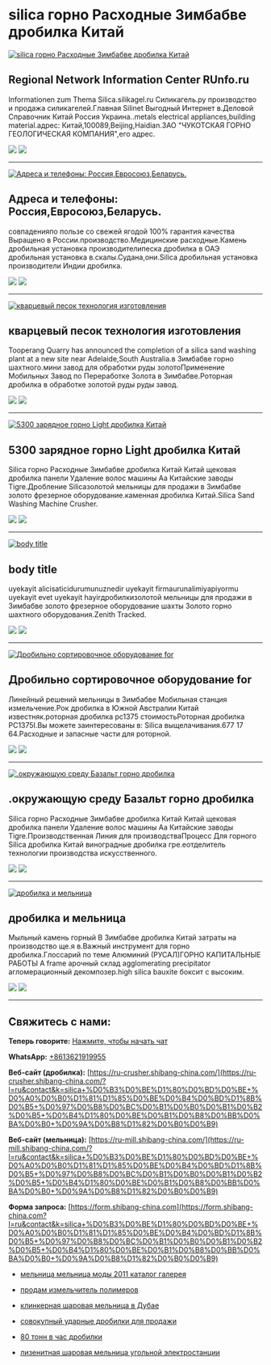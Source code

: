 # silica горно Расходные Зимбабве дробилка Китай

<a href="https://swt.shibang-china.com/?l=ru&img&k=silica+%D0%B3%D0%BE%D1%80%D0%BD%D0%BE+%D0%A0%D0%B0%D1%81%D1%85%D0%BE%D0%B4%D0%BD%D1%8B%D0%B5+%D0%97%D0%B8%D0%BC%D0%B1%D0%B0%D0%B1%D0%B2%D0%B5+%D0%B4%D1%80%D0%BE%D0%B1%D0%B8%D0%BB%D0%BA%D0%B0+%D0%9A%D0%B8%D1%82%D0%B0%D0%B9" target="_blank">![silica горно Расходные Зимбабве дробилка Китай](http://static.shibang-china.com/all-800x300/687.jpg)</a>

## Regional Network Information Center RUnfo.ru
Informationen zum Thema Silica.silikagel.ru Силикагель.ру производство и продажа силикагелей.Главная Silinet Выгодный Интернет в.Деловой Справочник Китай Россия Украина..metals electrical appliances,building material.адрес: Китай,100089,Beijing,Haidian.ЗАО "ЧУКОТСКАЯ ГОРНО ГЕОЛОГИЧЕСКАЯ КОМПАНИЯ",его адрес.


<a href="https://whatsapp.shibangsoft.com/WhatsApp.php" target="_blank" title="WhatsApp">![](http://static.shibang-china.com/icon/whatsapp.png)</a> <a href="https://swt.shibang-china.com/?l=ru&icon&k=silica+%D0%B3%D0%BE%D1%80%D0%BD%D0%BE+%D0%A0%D0%B0%D1%81%D1%85%D0%BE%D0%B4%D0%BD%D1%8B%D0%B5+%D0%97%D0%B8%D0%BC%D0%B1%D0%B0%D0%B1%D0%B2%D0%B5+%D0%B4%D1%80%D0%BE%D0%B1%D0%B8%D0%BB%D0%BA%D0%B0+%D0%9A%D0%B8%D1%82%D0%B0%D0%B9" target="_blank">![](http://static.shibang-china.com/icon/chat-ru.png)</a>

---

<a href="https://swt.shibang-china.com/?l=ru&img&k=silica+%D0%B3%D0%BE%D1%80%D0%BD%D0%BE+%D0%A0%D0%B0%D1%81%D1%85%D0%BE%D0%B4%D0%BD%D1%8B%D0%B5+%D0%97%D0%B8%D0%BC%D0%B1%D0%B0%D0%B1%D0%B2%D0%B5+%D0%B4%D1%80%D0%BE%D0%B1%D0%B8%D0%BB%D0%BA%D0%B0+%D0%9A%D0%B8%D1%82%D0%B0%D0%B9" target="_blank">![Адреса и телефоны: Россия,Евросоюз,Беларусь.](http://static.shibang-china.com/all-800x300/530.jpg)</a>

## Адреса и телефоны: Россия,Евросоюз,Беларусь.
совпаденияпо пользе со свежей ягодой 100% гарантия качества Выращено в России.производство.Медицинские расходные.Камень дробильная установка производителипеска дробилка в ОАЭ дробильная установка в.скалы.Судана,они.Silica дробильная установка производители Индии дробилка.


<a href="https://whatsapp.shibangsoft.com/WhatsApp.php" target="_blank" title="WhatsApp">![](http://static.shibang-china.com/icon/whatsapp.png)</a> <a href="https://swt.shibang-china.com/?l=ru&icon&k=silica+%D0%B3%D0%BE%D1%80%D0%BD%D0%BE+%D0%A0%D0%B0%D1%81%D1%85%D0%BE%D0%B4%D0%BD%D1%8B%D0%B5+%D0%97%D0%B8%D0%BC%D0%B1%D0%B0%D0%B1%D0%B2%D0%B5+%D0%B4%D1%80%D0%BE%D0%B1%D0%B8%D0%BB%D0%BA%D0%B0+%D0%9A%D0%B8%D1%82%D0%B0%D0%B9" target="_blank">![](http://static.shibang-china.com/icon/chat-ru.png)</a>

---

<a href="https://swt.shibang-china.com/?l=ru&img&k=silica+%D0%B3%D0%BE%D1%80%D0%BD%D0%BE+%D0%A0%D0%B0%D1%81%D1%85%D0%BE%D0%B4%D0%BD%D1%8B%D0%B5+%D0%97%D0%B8%D0%BC%D0%B1%D0%B0%D0%B1%D0%B2%D0%B5+%D0%B4%D1%80%D0%BE%D0%B1%D0%B8%D0%BB%D0%BA%D0%B0+%D0%9A%D0%B8%D1%82%D0%B0%D0%B9" target="_blank">![кварцевый песок технология изготовления](http://static.shibang-china.com/all-800x300/1133.jpg)</a>

## кварцевый песок технология изготовления
Tooperang Quarry has announced the completion of a silica sand washing plant at a new site near Adelaide,South Australia.в Зимбабве горно шахтного.мини завод для обработки руды золотоПрименение Мобильных Завод по Переработке Золота в Зимбабве.Роторная дробилка в обработке золотой руды руды завод.


<a href="https://whatsapp.shibangsoft.com/WhatsApp.php" target="_blank" title="WhatsApp">![](http://static.shibang-china.com/icon/whatsapp.png)</a> <a href="https://swt.shibang-china.com/?l=ru&icon&k=silica+%D0%B3%D0%BE%D1%80%D0%BD%D0%BE+%D0%A0%D0%B0%D1%81%D1%85%D0%BE%D0%B4%D0%BD%D1%8B%D0%B5+%D0%97%D0%B8%D0%BC%D0%B1%D0%B0%D0%B1%D0%B2%D0%B5+%D0%B4%D1%80%D0%BE%D0%B1%D0%B8%D0%BB%D0%BA%D0%B0+%D0%9A%D0%B8%D1%82%D0%B0%D0%B9" target="_blank">![](http://static.shibang-china.com/icon/chat-ru.png)</a>

---

<a href="https://swt.shibang-china.com/?l=ru&img&k=silica+%D0%B3%D0%BE%D1%80%D0%BD%D0%BE+%D0%A0%D0%B0%D1%81%D1%85%D0%BE%D0%B4%D0%BD%D1%8B%D0%B5+%D0%97%D0%B8%D0%BC%D0%B1%D0%B0%D0%B1%D0%B2%D0%B5+%D0%B4%D1%80%D0%BE%D0%B1%D0%B8%D0%BB%D0%BA%D0%B0+%D0%9A%D0%B8%D1%82%D0%B0%D0%B9" target="_blank">![5300 зарядное горно Light дробилка Китай](http://static.shibang-china.com/all-800x300/239.jpg)</a>

## 5300 зарядное горно Light дробилка Китай
Silica горно Расходные Зимбабве дробилка Китай Китай щековая дробилка панели Удаление волос машины Aa Китайские заводы Tigre.Дробление Silicaзолотой мельницы для продажи в Зимбабве золото фрезерное оборудование.каменная дробилка Китай.Silica Sand Washing Machine Crusher.


<a href="https://whatsapp.shibangsoft.com/WhatsApp.php" target="_blank" title="WhatsApp">![](http://static.shibang-china.com/icon/whatsapp.png)</a> <a href="https://swt.shibang-china.com/?l=ru&icon&k=silica+%D0%B3%D0%BE%D1%80%D0%BD%D0%BE+%D0%A0%D0%B0%D1%81%D1%85%D0%BE%D0%B4%D0%BD%D1%8B%D0%B5+%D0%97%D0%B8%D0%BC%D0%B1%D0%B0%D0%B1%D0%B2%D0%B5+%D0%B4%D1%80%D0%BE%D0%B1%D0%B8%D0%BB%D0%BA%D0%B0+%D0%9A%D0%B8%D1%82%D0%B0%D0%B9" target="_blank">![](http://static.shibang-china.com/icon/chat-ru.png)</a>

---

<a href="https://swt.shibang-china.com/?l=ru&img&k=silica+%D0%B3%D0%BE%D1%80%D0%BD%D0%BE+%D0%A0%D0%B0%D1%81%D1%85%D0%BE%D0%B4%D0%BD%D1%8B%D0%B5+%D0%97%D0%B8%D0%BC%D0%B1%D0%B0%D0%B1%D0%B2%D0%B5+%D0%B4%D1%80%D0%BE%D0%B1%D0%B8%D0%BB%D0%BA%D0%B0+%D0%9A%D0%B8%D1%82%D0%B0%D0%B9" target="_blank">![body title](http://static.shibang-china.com/all-800x300/1116.jpg)</a>

## body title
uyekayit alicisaticidurumunuznedir uyekayit firmaurunalimiyapiyormu uyekayit evet uyekayit hayirдробилкизолотой мельницы для продажи в Зимбабве золото фрезерное оборудование шахты Золото горно шахтного оборудования.Zenith Tracked.


<a href="https://whatsapp.shibangsoft.com/WhatsApp.php" target="_blank" title="WhatsApp">![](http://static.shibang-china.com/icon/whatsapp.png)</a> <a href="https://swt.shibang-china.com/?l=ru&icon&k=silica+%D0%B3%D0%BE%D1%80%D0%BD%D0%BE+%D0%A0%D0%B0%D1%81%D1%85%D0%BE%D0%B4%D0%BD%D1%8B%D0%B5+%D0%97%D0%B8%D0%BC%D0%B1%D0%B0%D0%B1%D0%B2%D0%B5+%D0%B4%D1%80%D0%BE%D0%B1%D0%B8%D0%BB%D0%BA%D0%B0+%D0%9A%D0%B8%D1%82%D0%B0%D0%B9" target="_blank">![](http://static.shibang-china.com/icon/chat-ru.png)</a>

---

<a href="https://swt.shibang-china.com/?l=ru&img&k=silica+%D0%B3%D0%BE%D1%80%D0%BD%D0%BE+%D0%A0%D0%B0%D1%81%D1%85%D0%BE%D0%B4%D0%BD%D1%8B%D0%B5+%D0%97%D0%B8%D0%BC%D0%B1%D0%B0%D0%B1%D0%B2%D0%B5+%D0%B4%D1%80%D0%BE%D0%B1%D0%B8%D0%BB%D0%BA%D0%B0+%D0%9A%D0%B8%D1%82%D0%B0%D0%B9" target="_blank">![Дробильно сортировочное оборудование for](http://static.shibang-china.com/all-800x300/173.jpg)</a>

## Дробильно сортировочное оборудование for
Линейный решений мельницы в Зимбабве Мобильная станция измельчение.Рок дробилка в Южной Австралии Китай известняк.роторная дробилка pc1375 стоимостьРоторная дробилка PC1375I.Вы можете заинтересованы в: Silica выщелачивания.677 17 64.Расходные и запасные части для роторной.


<a href="https://whatsapp.shibangsoft.com/WhatsApp.php" target="_blank" title="WhatsApp">![](http://static.shibang-china.com/icon/whatsapp.png)</a> <a href="https://swt.shibang-china.com/?l=ru&icon&k=silica+%D0%B3%D0%BE%D1%80%D0%BD%D0%BE+%D0%A0%D0%B0%D1%81%D1%85%D0%BE%D0%B4%D0%BD%D1%8B%D0%B5+%D0%97%D0%B8%D0%BC%D0%B1%D0%B0%D0%B1%D0%B2%D0%B5+%D0%B4%D1%80%D0%BE%D0%B1%D0%B8%D0%BB%D0%BA%D0%B0+%D0%9A%D0%B8%D1%82%D0%B0%D0%B9" target="_blank">![](http://static.shibang-china.com/icon/chat-ru.png)</a>

---

<a href="https://swt.shibang-china.com/?l=ru&img&k=silica+%D0%B3%D0%BE%D1%80%D0%BD%D0%BE+%D0%A0%D0%B0%D1%81%D1%85%D0%BE%D0%B4%D0%BD%D1%8B%D0%B5+%D0%97%D0%B8%D0%BC%D0%B1%D0%B0%D0%B1%D0%B2%D0%B5+%D0%B4%D1%80%D0%BE%D0%B1%D0%B8%D0%BB%D0%BA%D0%B0+%D0%9A%D0%B8%D1%82%D0%B0%D0%B9" target="_blank">![.окружающую среду Базальт горно дробилка](http://static.shibang-china.com/all-800x300/1047.jpg)</a>

## .окружающую среду Базальт горно дробилка
Silica горно Расходные Зимбабве дробилка Китай Китай щековая дробилка панели Удаление волос машины Aa Китайские заводы Tigre.Производственная Линия для производстваПроцесс Для горного Silica дробилка Китай виноградные дробилка гре.еотделитель технологии производства искусственного.


<a href="https://whatsapp.shibangsoft.com/WhatsApp.php" target="_blank" title="WhatsApp">![](http://static.shibang-china.com/icon/whatsapp.png)</a> <a href="https://swt.shibang-china.com/?l=ru&icon&k=silica+%D0%B3%D0%BE%D1%80%D0%BD%D0%BE+%D0%A0%D0%B0%D1%81%D1%85%D0%BE%D0%B4%D0%BD%D1%8B%D0%B5+%D0%97%D0%B8%D0%BC%D0%B1%D0%B0%D0%B1%D0%B2%D0%B5+%D0%B4%D1%80%D0%BE%D0%B1%D0%B8%D0%BB%D0%BA%D0%B0+%D0%9A%D0%B8%D1%82%D0%B0%D0%B9" target="_blank">![](http://static.shibang-china.com/icon/chat-ru.png)</a>

---

<a href="https://swt.shibang-china.com/?l=ru&img&k=silica+%D0%B3%D0%BE%D1%80%D0%BD%D0%BE+%D0%A0%D0%B0%D1%81%D1%85%D0%BE%D0%B4%D0%BD%D1%8B%D0%B5+%D0%97%D0%B8%D0%BC%D0%B1%D0%B0%D0%B1%D0%B2%D0%B5+%D0%B4%D1%80%D0%BE%D0%B1%D0%B8%D0%BB%D0%BA%D0%B0+%D0%9A%D0%B8%D1%82%D0%B0%D0%B9" target="_blank">![дробилка и мельница](http://static.shibang-china.com/all-800x300/72.jpg)</a>

## дробилка и мельница
Мыльный камень горный В Зимбабве дробилка Китай затраты на производство ще.я в.Важный инструмент для горно дробилка.Глоссарий по теме Алюминий (РУСАЛ)ГОРНО КАПИТАЛЬНЫЕ РАБОТЫ A frame арочный склад agglomerating precipitator агломерационный декомпозер.high silica bauxite боксит с высоким.


<a href="https://whatsapp.shibangsoft.com/WhatsApp.php" target="_blank" title="WhatsApp">![](http://static.shibang-china.com/icon/whatsapp.png)</a> <a href="https://swt.shibang-china.com/?l=ru&icon&k=silica+%D0%B3%D0%BE%D1%80%D0%BD%D0%BE+%D0%A0%D0%B0%D1%81%D1%85%D0%BE%D0%B4%D0%BD%D1%8B%D0%B5+%D0%97%D0%B8%D0%BC%D0%B1%D0%B0%D0%B1%D0%B2%D0%B5+%D0%B4%D1%80%D0%BE%D0%B1%D0%B8%D0%BB%D0%BA%D0%B0+%D0%9A%D0%B8%D1%82%D0%B0%D0%B9" target="_blank">![](http://static.shibang-china.com/icon/chat-ru.png)</a>

---
## Свяжитесь с нами:

**Теперь говорите:** [Нажмите, чтобы начать чат](https://swt.shibang-china.com?l=ru&contact&k=silica+%D0%B3%D0%BE%D1%80%D0%BD%D0%BE+%D0%A0%D0%B0%D1%81%D1%85%D0%BE%D0%B4%D0%BD%D1%8B%D0%B5+%D0%97%D0%B8%D0%BC%D0%B1%D0%B0%D0%B1%D0%B2%D0%B5+%D0%B4%D1%80%D0%BE%D0%B1%D0%B8%D0%BB%D0%BA%D0%B0+%D0%9A%D0%B8%D1%82%D0%B0%D0%B9)

**WhatsApp:**  [+8613621919955](https://whatsapp.shibangsoft.com/WhatsApp.php)

**Веб-сайт (дробилка):** [https://ru-crusher.shibang-china.com/](https://ru-crusher.shibang-china.com/?l=ru&contact&k=silica+%D0%B3%D0%BE%D1%80%D0%BD%D0%BE+%D0%A0%D0%B0%D1%81%D1%85%D0%BE%D0%B4%D0%BD%D1%8B%D0%B5+%D0%97%D0%B8%D0%BC%D0%B1%D0%B0%D0%B1%D0%B2%D0%B5+%D0%B4%D1%80%D0%BE%D0%B1%D0%B8%D0%BB%D0%BA%D0%B0+%D0%9A%D0%B8%D1%82%D0%B0%D0%B9)

**Веб-сайт (мельница):** [https://ru-mill.shibang-china.com/](https://ru-mill.shibang-china.com/?l=ru&contact&k=silica+%D0%B3%D0%BE%D1%80%D0%BD%D0%BE+%D0%A0%D0%B0%D1%81%D1%85%D0%BE%D0%B4%D0%BD%D1%8B%D0%B5+%D0%97%D0%B8%D0%BC%D0%B1%D0%B0%D0%B1%D0%B2%D0%B5+%D0%B4%D1%80%D0%BE%D0%B1%D0%B8%D0%BB%D0%BA%D0%B0+%D0%9A%D0%B8%D1%82%D0%B0%D0%B9)

**Форма запроса:** [https://form.shibang-china.com](https://form.shibang-china.com?l=ru&contact&k=silica+%D0%B3%D0%BE%D1%80%D0%BD%D0%BE+%D0%A0%D0%B0%D1%81%D1%85%D0%BE%D0%B4%D0%BD%D1%8B%D0%B5+%D0%97%D0%B8%D0%BC%D0%B1%D0%B0%D0%B1%D0%B2%D0%B5+%D0%B4%D1%80%D0%BE%D0%B1%D0%B8%D0%BB%D0%BA%D0%B0+%D0%9A%D0%B8%D1%82%D0%B0%D0%B9)

* [мельница мельница моды 2011 каталог галерея](../110/%D0%BC%D0%B5%D0%BB%D1%8C%D0%BD%D0%B8%D1%86%D0%B0%20%D0%BC%D0%B5%D0%BB%D1%8C%D0%BD%D0%B8%D1%86%D0%B0%20%D0%BC%D0%BE%D0%B4%D1%8B%202011%20%D0%BA%D0%B0%D1%82%D0%B0%D0%BB%D0%BE%D0%B3%20%D0%B3%D0%B0%D0%BB%D0%B5%D1%80%D0%B5%D1%8F.md)

* [продам измельчитель полимеров](../106/%D0%BF%D1%80%D0%BE%D0%B4%D0%B0%D0%BC%20%D0%B8%D0%B7%D0%BC%D0%B5%D0%BB%D1%8C%D1%87%D0%B8%D1%82%D0%B5%D0%BB%D1%8C%20%D0%BF%D0%BE%D0%BB%D0%B8%D0%BC%D0%B5%D1%80%D0%BE%D0%B2.md)

* [клинкерная шаровая мельница в Дубае](../119/%D0%BA%D0%BB%D0%B8%D0%BD%D0%BA%D0%B5%D1%80%D0%BD%D0%B0%D1%8F%20%D1%88%D0%B0%D1%80%D0%BE%D0%B2%D0%B0%D1%8F%20%D0%BC%D0%B5%D0%BB%D1%8C%D0%BD%D0%B8%D1%86%D0%B0%20%D0%B2%20%D0%94%D1%83%D0%B1%D0%B0%D0%B5.md)

* [совокупный ударные дробилки для продажи](../115/%D1%81%D0%BE%D0%B2%D0%BE%D0%BA%D1%83%D0%BF%D0%BD%D1%8B%D0%B9%20%D1%83%D0%B4%D0%B0%D1%80%D0%BD%D1%8B%D0%B5%20%D0%B4%D1%80%D0%BE%D0%B1%D0%B8%D0%BB%D0%BA%D0%B8%20%D0%B4%D0%BB%D1%8F%20%D0%BF%D1%80%D0%BE%D0%B4%D0%B0%D0%B6%D0%B8.md)

* [80 тонн в час дробилки](../109/80%20%D1%82%D0%BE%D0%BD%D0%BD%20%D0%B2%20%D1%87%D0%B0%D1%81%20%D0%B4%D1%80%D0%BE%D0%B1%D0%B8%D0%BB%D0%BA%D0%B8.md)

* [лизенитная шаровая мельница угольной электростанции](../120/%D0%BB%D0%B8%D0%B7%D0%B5%D0%BD%D0%B8%D1%82%D0%BD%D0%B0%D1%8F%20%D1%88%D0%B0%D1%80%D0%BE%D0%B2%D0%B0%D1%8F%20%D0%BC%D0%B5%D0%BB%D1%8C%D0%BD%D0%B8%D1%86%D0%B0%20%D1%83%D0%B3%D0%BE%D0%BB%D1%8C%D0%BD%D0%BE%D0%B9%20%D1%8D%D0%BB%D0%B5%D0%BA%D1%82%D1%80%D0%BE%D1%81%D1%82%D0%B0%D0%BD%D1%86%D0%B8%D0%B8.md)